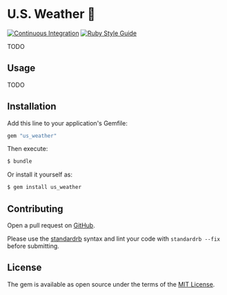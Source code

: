 # U.S. Weather :construction:

[![Continuous Integration](https://github.com/bdurand/us_weather/actions/workflows/continuous_integration.yml/badge.svg)](https://github.com/bdurand/us_weather/actions/workflows/continuous_integration.yml)
[![Ruby Style Guide](https://img.shields.io/badge/code_style-standard-brightgreen.svg)](https://github.com/testdouble/standard)

TODO

## Usage

TODO

## Installation

Add this line to your application's Gemfile:

```ruby
gem "us_weather"
```

Then execute:
```bash
$ bundle
```

Or install it yourself as:
```bash
$ gem install us_weather
```

## Contributing

Open a pull request on [GitHub](https://github.com/bdurand/us_weather).

Please use the [standardrb](https://github.com/testdouble/standard) syntax and lint your code with `standardrb --fix` before submitting.

## License

The gem is available as open source under the terms of the [MIT License](https://opensource.org/licenses/MIT).
